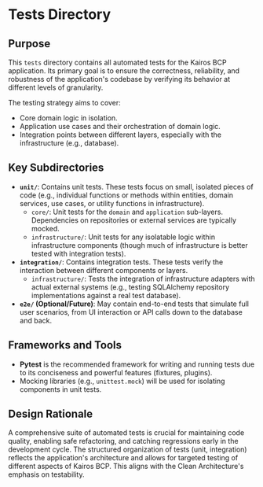 # Tests Directory

## Purpose

This `tests` directory contains all automated tests for the Kairos BCP application. Its primary goal is to ensure the correctness, reliability, and robustness of the application's codebase by verifying its behavior at different levels of granularity.

The testing strategy aims to cover:
* Core domain logic in isolation.
* Application use cases and their orchestration of domain logic.
* Integration points between different layers, especially with the infrastructure (e.g., database).

## Key Subdirectories

* **`unit/`**: Contains unit tests. These tests focus on small, isolated pieces of code (e.g., individual functions or methods within entities, domain services, use cases, or utility functions in infrastructure).
    * `core/`: Unit tests for the `domain` and `application` sub-layers. Dependencies on repositories or external services are typically mocked.
    * `infrastructure/`: Unit tests for any isolatable logic within infrastructure components (though much of infrastructure is better tested with integration tests).
* **`integration/`**: Contains integration tests. These tests verify the interaction between different components or layers.
    * `infrastructure/`: Tests the integration of infrastructure adapters with actual external systems (e.g., testing SQLAlchemy repository implementations against a real test database).
* **`e2e/` (Optional/Future)**: May contain end-to-end tests that simulate full user scenarios, from UI interaction or API calls down to the database and back.

## Frameworks and Tools

* **Pytest** is the recommended framework for writing and running tests due to its conciseness and powerful features (fixtures, plugins).
* Mocking libraries (e.g., `unittest.mock`) will be used for isolating components in unit tests.

## Design Rationale

A comprehensive suite of automated tests is crucial for maintaining code quality, enabling safe refactoring, and catching regressions early in the development cycle. The structured organization of tests (unit, integration) reflects the application's architecture and allows for targeted testing of different aspects of Kairos BCP. This aligns with the Clean Architecture's emphasis on testability.
